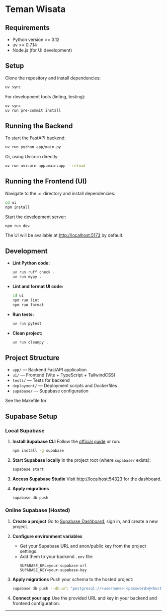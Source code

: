 # Teman Wisata

## Requirements

- Python version >= 3.12
- uv >= 0.7.14
- Node.js (for UI development)

## Setup

Clone the repository and install dependencies:

```sh
uv sync
```

For development tools (linting, testing):

```sh
uv sync
uv run pre-commit install
```

## Running the Backend

To start the FastAPI backend:

```sh
uv run python app/main.py
```

Or, using Uvicorn directly:

```sh
uv run uvicorn app.main:app --reload
```

## Running the Frontend (UI)

Navigate to the `ui` directory and install dependencies:

```sh
cd ui
npm install
```

Start the development server:

```sh
npm run dev
```

The UI will be available at [http://localhost:5173](http://localhost:5173) by default.

## Development

- **Lint Python code:**
  ```sh
  uv run ruff check .
  uv run mypy .
  ```

- **Lint and format UI code:**
  ```sh
  cd ui
  npm run lint
  npm run format
  ```

- **Run tests:**
  ```sh
  uv run pytest
  ```

- **Clean project:**
  ```sh
  uv run cleanpy .
  ```

## Project Structure

- `app/` — Backend FastAPI application
- `ui/` — Frontend (Vite + TypeScript + TailwindCSS)
- `tests/` — Tests for backend
- `deployment/` — Deployment scripts and Dockerfiles
- `supabase/` — Supabase configuration

See the Makefile for

## Supabase Setup

### Local Supabase

1. **Install Supabase CLI**
   Follow the [official guide](https://supabase.com/docs/guides/cli) or run:
   ```sh
   npm install -g supabase
   ```

2. **Start Supabase locally**
   In the project root (where `supabase/` exists):
   ```sh
   supabase start
   ```

3. **Access Supabase Studio**
   Visit [http://localhost:54323](http://localhost:54323) for the dashboard.

4. **Apply migrations**
   ```sh
   supabase db push
   ```

### Online Supabase (Hosted)

1. **Create a project**
   Go to [Supabase Dashboard](https://app.supabase.com/), sign in, and create a new project.

2. **Configure environment variables**
   - Get your Supabase URL and anon/public key from the project settings.
   - Add them to your backend `.env` file:
     ```
     SUPABASE_URL=your-supabase-url
     SUPABASE_KEY=your-supabase-key
     ```

3. **Apply migrations**
   Push your schema to the hosted project:
   ```sh
   supabase db push --db-url "postgresql://<username>:<password>@<host>:<port>/dbname"
   ```

4. **Connect your app**
   Use the provided URL and key in your backend and frontend configuration.

---

